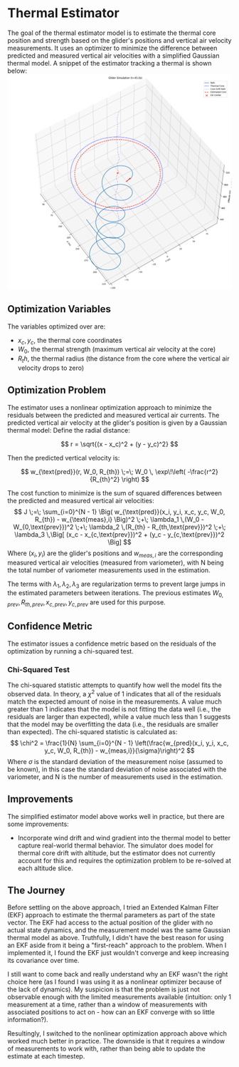 # Thermal Estimator
The goal of the thermal estimator model is to estimate the thermal core position and strength based on the glider's positions and vertical air velocity measurements. It uses an optimizer to minimize the difference between predicted and measured vertical air velocities with a simplified Gaussian thermal model. A snippet of the estimator tracking a thermal is shown below:
![Thermal Estimator Tracking](glider_thermal_estimator.png)

## Optimization Variables
The variables optimized over are:
- $x_c, y_c$, the thermal core coordinates
- $W_0$, the thermal strength (maximum vertical air velocity at the core)
- $R_th$, the thermal radius (the distance from the core where the vertical air velocity drops to zero)

## Optimization Problem
The estimator uses a nonlinear optimization approach to minimize the residuals between the predicted and measured vertical air currents. The predicted vertical air velocity at the glider's position is given by a Gaussian thermal model:
Define the radial distance:

$$
r = \sqrt{(x - x_c)^2 + (y - y_c)^2}
$$

Then the predicted vertical velocity is:

$$
w_{\text{pred}}(r, W_0, R_{th}) \;=\; 
W_0 \, \exp\!\left( -\frac{r^2}{R_{th}^2} \right)
$$

The cost function to minimize is the sum of squared differences between the predicted and measured vertical air velocities:
$$
J \;=\; \sum_{i=0}^{N - 1} 
\Big( w_{\text{pred}}(x_i, y_i, x_c, y_c, W_0, R_{th}) - w_{\text{meas},i} \Big)^2 
\;+\; \lambda_1 \,(W_0 - W_{0,\text{prev}})^2 
\;+\; \lambda_2 \,(R_{th} - R_{th,\text{prev}})^2 
\;+\; \lambda_3 \,\Big[ (x_c - x_{c,\text{prev}})^2 + (y_c - y_{c,\text{prev}})^2 \Big]
$$
Where $(x_i, y_i)$ are the glider's positions and $w_{meas,i}$ are the corresponding measured vertical air velocities (measured from variometer), with N being the total number of variometer measurements used in the estimation.

The terms with $\lambda_1, \lambda_2, \lambda_3$ are regularization terms to prevent large jumps in the estimated parameters between iterations. The previous estimates $W_{0,prev}, R_{th,prev}, x_{c,prev}, y_{c,prev}$ are used for this purpose.

## Confidence Metric
The estimator issues a confidence metric based on the residuals of the optimization by running a chi-squared test.
### Chi-Squared Test
The chi-squared statistic attempts to quantify how well the model fits the observed data. In theory, a $\chi^2$ value of 1 indicates that all of the residuals match the expected amount of noise in the measurements. A value much greater than 1 indicates that the model is not fitting the data well (i.e., the residuals are larger than expected), while a value much less than 1 suggests that the model may be overfitting the data (i.e., the residuals are smaller than expected).
The chi-squared statistic is calculated as:
$$
\chi^2 = \frac{1}{N} \sum_{i=0}^{N - 1} \left(\frac{w_{pred}(x_i, y_i, x_c, y_c, W_0, R_{th}) - w_{meas,i}}{\sigma}\right)^2
$$
Where $\sigma$ is the standard deviation of the measurement noise (assumed to be known), in this case the standard deviation of noise associated with the variometer, and N is the number of measurements used in the estimation.

## Improvements
The simplified estimator model above works well in practice, but there are some improvements:
- Incorporate wind drift and wind gradient into the thermal model to better capture real-world thermal behavior. The simulator does model for thermal core drift with altitude, but the estimator does not currently account for this and requires the optimization problem to be re-solved at each altitude slice.

## The Journey
Before settling on the above approach, I tried an Extended Kalman Filter (EKF) approach to estimate the thermal parameters as part of the state vector. The EKF had access to the actual position of the glider with no actual state dynamics, and the measurement model was the same Gaussian thermal model as above. Truthfully, I didn't have the best reason for using an EKF aside from it being a "first-reach" approach to the problem. When I implemented it, I found the EKF just wouldn't converge and keep increasing its covariance over time. 

I still want to come back and really understand why an EKF wasn't the right choice here (as I found I was using it as a nonlinear optimizer because of the lack of dynamics). My suspicion is that the problem is just not observable enough with the limited measurements available (intuition: only 1 measurement at a time, rather than a window of measurements with associated positions to act on - how can an EKF converge with so little information?). 

Resultingly, I switched to the nonlinear optimization approach above which worked much better in practice. The downside is that it requires a window of measurements to work with, rather than being able to update the estimate at each timestep. 